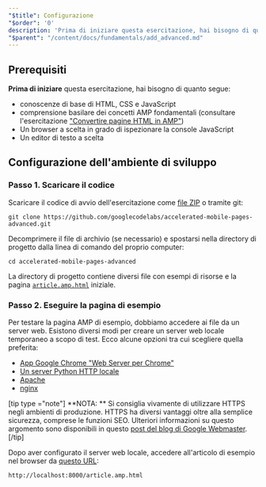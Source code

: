 ```yaml
---
"$title": Configurazione
"$order": '0'
description: 'Prima di iniziare questa esercitazione, hai bisogno di quanto segue: una conoscenza di base di HTML, CSS e JavaScript, una comprensione di base dei principali concetti AMP ...'
"$parent": "/content/docs/fundamentals/add_advanced.md"
---
```


## Prerequisiti

**Prima di iniziare** questa esercitazione, hai bisogno di quanto segue:

- conoscenze di base di HTML, CSS e JavaScript
- comprensione basilare dei concetti AMP fondamentali (consultare l'esercitazione ["Convertire pagine HTML in AMP"](../../../../documentation/guides-and-tutorials/start/converting/index.md))
- Un browser a scelta in grado di ispezionare la console JavaScript
- Un editor di testo a scelta

## Configurazione dell'ambiente di sviluppo

### Passo 1. Scaricare il codice

Scaricare il codice di avvio dell'esercitazione come [file ZIP](https://github.com/googlecodelabs/accelerated-mobile-pages-advanced/archive/master.zip) o tramite git:

```shell
git clone https://github.com/googlecodelabs/accelerated-mobile-pages-advanced.git
```

Decomprimere il file di archivio (se necessario) e spostarsi nella directory di progetto dalla linea di comando del proprio computer:

```shell
cd accelerated-mobile-pages-advanced
```

La directory di progetto contiene diversi file con esempi di risorse e la pagina [`article.amp.html`](https://github.com/googlecodelabs/accelerated-mobile-pages-advanced/blob/master/article.amp.html) iniziale.

### Passo 2. Eseguire la pagina di esempio

Per testare la pagina AMP di esempio, dobbiamo accedere ai file da un server web. Esistono diversi modi per creare un server web locale temporaneo a scopo di test. Ecco alcune opzioni tra cui scegliere quella preferita:

- [App Google Chrome "Web Server per Chrome"](https://chrome.google.com/webstore/detail/web-server-for-chrome/ofhbbkphhbklhfoeikjpcbhemlocgigb)
- [Un server Python HTTP locale](https://developer.mozilla.org/en-US/docs/Learn/Common_questions/set_up_a_local_testing_server#Running_a_simple_local_HTTP_server)
- [Apache](https://httpd.apache.org/docs/2.4/getting-started.html)
- [nginx](http://nginx.org/)

[tip type ="note"] **NOTA: ** Si consiglia vivamente di utilizzare HTTPS negli ambienti di produzione. HTTPS ha diversi vantaggi oltre alla semplice sicurezza, comprese le funzioni SEO. Ulteriori informazioni su questo argomento sono disponibili in questo [post del blog di Google Webmaster](https://webmasters.googleblog.com/2014/08/https-as-ranking-signal.html). [/tip]

Dopo aver configurato il server web locale, accedere all'articolo di esempio nel browser da [questo URL](http://localhost:8000/article.amp.html):

```text
http://localhost:8000/article.amp.html
```
